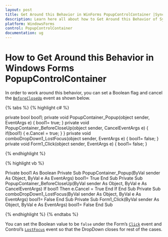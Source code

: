 ```yaml
---
layout: post
title: Get Around this Behavior in WinForms PopupControlContainer |Syncfusion
description: Learn here all about how to Get Around this Behavior of Syncfusion Windows Forms PopupControlContainer and more.
platform: WindowsForms
control: PopupControlContainer
documentation: ug
---
```


# How to Get Around this Behavior in Windows Forms PopupControlContainer

In order to work around this behavior, you can set a Boolean flag and cancel the [`BeforeCloseUp`](https://help.syncfusion.com/cr/windowsforms/Syncfusion.Windows.Forms.PopupControlContainer.html) event as shown below.

{% tabs %}
{% highlight c# %}

private bool bool1;
private void PopupContainer_Popup(object sender, EventArgs e)
{
     bool1= true;
}
private void PopupContainer_BeforeCloseUp(object sender, CancelEventArgs e)
{
    if(bool1)
    {
        e.Cancel = true;
    }
}
private void comboDropDown1_LostFocus(object sender, EventArgs e)
{
    bool1= false;
}
private void Form1_Click(object sender, EventArgs e)
{
    bool1= false;
}

{% endhighlight %}

{% highlight vb %}

Private bool1 As Boolean
Private Sub PopupContainer_Popup(ByVal sender As Object, ByVal e As EventArgs)
	 bool1= True
End Sub
Private Sub PopupContainer_BeforeCloseUp(ByVal sender As Object, ByVal e As CancelEventArgs)
	If bool1 Then
		e.Cancel = True
	End If
End Sub
Private Sub comboDropDown1_LostFocus(ByVal sender As Object, ByVal e As EventArgs)
	bool1= False
End Sub
Private Sub Form1_Click(ByVal sender As Object, ByVal e As EventArgs)
	bool1= False
End Sub

{% endhighlight %}
{% endtabs %}


You can set the Boolean value to be `false` under the Form’s [`Click`](https://docs.microsoft.com/en-us/dotnet/api/system.windows.forms.control.click?view=netframework-4.7.2) event and Control’s [`LostFocus`](https://docs.microsoft.com/en-us/dotnet/api/system.windows.forms.control.lostfocus?view=netframework-4.7.2) event so that the DropDown closes for rest of the cases.
